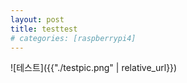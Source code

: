 ```yaml
---
layout: post
title: testtest
# categories: [raspberrypi4]
---
```



![테스트]({{"./testpic.png" | relative_url}})


<!-- site.url: {{site.url}} -->

<!-- page.content: {{post.content}} -->

<!-- page.title: {{page.title}} -->

<!-- page.url: {{page.url}} -->

<!-- {{page.date | date: "%Y-%m-%d}} -->

<!-- page.id: {{page.id}} -->

<!-- page.categories: {{page.categories}} -->

<!-- page.collection: {{post.collection}}

page.tags: {{post.tags}} -->

<!-- page.dir: {{page.dir}}

page.name: {{page.name}}

page.path: {{page.path}} -->

<!-- page.next: {{post.next}}

page.previous: {{post.previous}} -->

